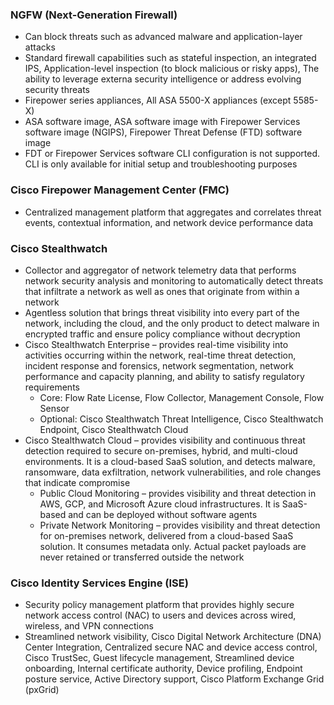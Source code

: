 ### NGFW (Next-Generation Firewall)  
* Can block threats such as advanced malware and application-layer attacks  
* Standard firewall capabilities such as stateful inspection, an integrated IPS, Application-level inspection (to block malicious or risky apps), The ability to leverage externa security intelligence or address evolving security threats  
* Firepower series appliances, All ASA 5500-X appliances (except 5585-X)  
* ASA software image, ASA software image with Firepower Services software image (NGIPS), Firepower Threat Defense (FTD) software image  
* FDT or Firepower Services software CLI configuration is not supported. CLI is only available for initial setup and troubleshooting purposes  


### Cisco Firepower Management Center (FMC)  
* Centralized management platform that aggregates and correlates threat events, contextual information, and network device performance data  


### Cisco Stealthwatch  
* Collector and aggregator of network telemetry data that performs network security analysis and monitoring to automatically detect threats that infiltrate a network as well as ones that originate from within a network  
* Agentless solution that brings threat visibility into every part of the network, including the cloud, and the only product to detect malware in encrypted traffic and ensure policy compliance without decryption  
* Cisco Stealthwatch Enterprise – provides real-time visibility into activities occurring within the network, real-time threat detection, incident response and forensics, network segmentation, network performance and capacity planning, and ability to satisfy regulatory requirements  
  * Core: Flow Rate License, Flow Collector, Management Console, Flow Sensor  
  * Optional: Cisco Stealthwatch Threat Intelligence, Cisco Stealthwatch Endpoint, Cisco Stealthwatch Cloud  
* Cisco Stealthwatch Cloud – provides visibility and continuous threat detection required to secure on-premises, hybrid, and multi-cloud environments. It is a cloud-based SaaS solution, and detects malware, ransomware, data exfiltration, network vulnerabilities, and role changes that indicate compromise  
  * Public Cloud Monitoring – provides visibility and threat detection in AWS, GCP, and Microsoft Azure cloud infrastructures. It is SaaS-based and can be deployed without software agents  
  * Private Network Monitoring – provides visibility and threat detection for on-premises network, delivered from a cloud-based SaaS solution. It consumes metadata only. Actual packet payloads are never retained or transferred outside the network  


### Cisco Identity Services Engine (ISE)  
* Security policy management platform that provides highly secure network access control (NAC) to users and devices across wired, wireless, and VPN connections  
* Streamlined network visibility, Cisco Digital Network Architecture (DNA) Center Integration, Centralized secure NAC and device access control, Cisco TrustSec, Guest lifecycle management, Streamlined device onboarding, Internal certificate authority, Device profiling, Endpoint posture service, Active Directory support, Cisco Platform Exchange Grid (pxGrid)  




